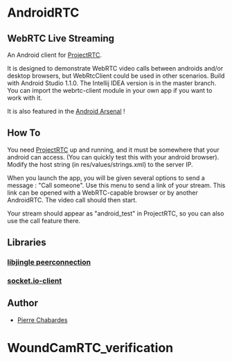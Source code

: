 # AndroidRTC

## WebRTC Live Streaming

An Android client for [ProjectRTC](https://github.com/pchab/ProjectRTC).

It is designed to demonstrate WebRTC video calls between androids and/or desktop browsers, but WebRtcClient could be used in other scenarios. 
Build with Android Studio 1.1.0. The Intellij IDEA version is in the master branch.
You can import the webrtc-client module in your own app if you want to work with it.

It is also featured in the [Android Arsenal](https://android-arsenal.com/details/3/1262) !

## How To

You need [ProjectRTC](https://github.com/pchab/ProjectRTC) up and running, and it must be somewhere that your android can access. (You can quickly test this with your android browser). Modify the host string (in res/values/strings.xml) to the server IP.

When you launch the app, you will be given several options to send a message : "Call someone".
Use this menu to send a link of your stream. This link can be opened with a WebRTC-capable browser or by another AndroidRTC.
The video call should then start.

Your stream should appear as "android_test" in ProjectRTC, so you can also use the call feature there.

## Libraries

### [libjingle peerconnection](https://code.google.com/p/webrtc/)
### [socket.io-client](https://github.com/nkzawa/socket.io-client.java)

## Author

- [Pierre Chabardes](mailto:pierre@chabardes.net)
# WoundCamRTC_verification
